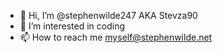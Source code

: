 - 👋 Hi, I’m @stephenwilde247 AKA Stevza90
- 👀 I’m interested in coding
- 📫 How to reach me myself@stephenwilde.net

<!---
stephenwilde247/stephenwilde247 is a ✨ special ✨ repository because its `README.md` (this file) appears on your GitHub profile.
You can click the Preview link to take a look at your changes.
--->
